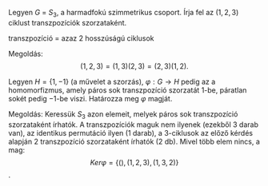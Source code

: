 Legyen $G$ = $S_3$, a harmadfokú szimmetrikus csoport. Írja fel az $(1, 2, 3)$ ciklust transzpozíciók szorzataként.

transzpozíció = azaz 2 hosszúságú ciklusok

Megoldás:
$$(1, 2, 3) = (1, 3)(2, 3) = (2, 3)(1, 2).$$

Legyen $H = \{1, −1\}$ (a művelet a szorzás), $φ: G → H$ pedig az a homomorfizmus, amely páros sok transzpozíció szorzatát $1$-be, páratlan sokét pedig $−1$-be viszi. Határozza meg $φ$ magját.

Megoldás:
Keressük $S_3$ azon elemeit, melyek páros sok transzpozíció szorzataként írhatók. A transzpozíciók maguk nem ilyenek (ezekből $3$ darab van), az identikus permutáció ilyen ($1$ darab), a $3$-ciklusok az előző kérdés alapján $2$ transzpozíció szorzataként írhatók ($2$ db). Mivel több elem nincs, a mag: 
$$Ker φ = \{ (), (1, 2, 3), (1, 3, 2) \}$$.

